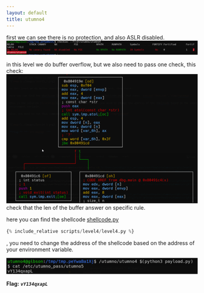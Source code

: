 ```yaml
---
layout: default
title: utumno4
---
```




first we can see there is no protection, and also ASLR disabled.
![image](./images/level4_1.png)

in this level we do buffer overflow, but we also need to pass one check, this check:
![image](./images/level4_2.png)
check that the len of the buffer answer on specific rule.

here you can find the shellcode [shellcode.py](./general/shellcode.py)

```py
{% include_relative scripts/level4/level4.py %}
```
, you need to change the address of the shellcode based on the address of your environment variable.

![image](./images/level4_3.png)

**Flag:** ***`vY134qxapL`*** 
